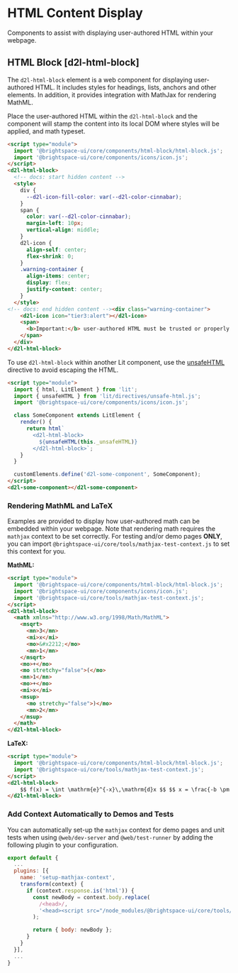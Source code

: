 # HTML Content Display

Components to assist with displaying user-authored HTML within your webpage.

## HTML Block [d2l-html-block]

The `d2l-html-block` element is a web component for displaying user-authored HTML. It includes styles for headings, lists, anchors and other elements.  In addition, it provides integration with MathJax for rendering MathML.

Place the user-authored HTML within the `d2l-html-block` and the component will stamp the content into its local DOM where styles will be applied, and math typeset.

<!-- docs: demo live name:d2l-html-block autoSize:false size:small -->
```html
<script type="module">
  import '@brightspace-ui/core/components/html-block/html-block.js';
  import '@brightspace-ui/core/components/icons/icon.js';
</script>
<d2l-html-block>
  <!-- docs: start hidden content -->
  <style>
    div {
      --d2l-icon-fill-color: var(--d2l-color-cinnabar);
    }
    span {
      color: var(--d2l-color-cinnabar);
      margin-left: 10px;
      vertical-align: middle;
    }
    d2l-icon {
      align-self: center;
      flex-shrink: 0;
    }
    .warning-container {
      align-items: center;
      display: flex;
      justify-content: center;
    }
  </style>
<!-- docs: end hidden content --><div class="warning-container">
    <d2l-icon icon="tier3:alert"></d2l-icon>
    <span>
      <b>Important:</b> user-authored HTML must be trusted or properly sanitized!
    </span>
  </div>
</d2l-html-block>
```

To use `d2l-html-block` within another Lit component, use the [unsafeHTML](https://lit.dev/docs/api/directives/#unsafeHTML) directive to avoid escaping the HTML.

```html
<script type="module">
  import { html, LitElement } from 'lit';
  import { unsafeHTML } from 'lit/directives/unsafe-html.js';
  import '@brightspace-ui/core/components/icons/icon.js';

  class SomeComponent extends LitElement {
    render() {
      return html`
        <d2l-html-block>
          ${unsafeHTML(this._unsafeHTML)}
        </d2l-html-block>`;
    }
  }

  customElements.define('d2l-some-component', SomeComponent);
</script>
<d2l-some-component></d2l-some-component>
```

### Rendering MathML and LaTeX

Examples are provided to display how user-authored math can be embedded within your webpage. Note that rendering math requires the `mathjax` context to be set correctly. For testing and/or demo pages **ONLY**, you can import `@brightspace-ui/core/tools/mathjax-test-context.js` to set this context for you.

**MathML:**
<!-- docs: demo code -->
```html
<script type="module">
  import '@brightspace-ui/core/components/html-block/html-block.js';
  import '@brightspace-ui/core/components/icons/icon.js';
  import '@brightspace-ui/core/tools/mathjax-test-context.js';
</script>
<d2l-html-block>
  <math xmlns="http://www.w3.org/1998/Math/MathML">
    <msqrt>
      <mn>3</mn>
      <mi>x</mi>
      <mo>&#x2212;</mo>
      <mn>1</mn>
    </msqrt>
    <mo>+</mo>
    <mo stretchy="false">(</mo>
    <mn>1</mn>
    <mo>+</mo>
    <mi>x</mi>
    <msup>
      <mo stretchy="false">)</mo>
      <mn>2</mn>
    </msup>
  </math>
</d2l-html-block>
```

**LaTeX:**

<!-- docs: demo code -->
```html
<script type="module">
  import '@brightspace-ui/core/components/html-block/html-block.js';
  import '@brightspace-ui/core/tools/mathjax-test-context.js';
</script>
<d2l-html-block>
    $$ f(x) = \int \mathrm{e}^{-x}\,\mathrm{d}x $$ $$ x = \frac{-b \pm \sqrt{b^2 - 4ac}}{2a} $$
</d2l-html-block>
```

### Add Context Automatically to Demos and Tests

You can automatically set-up the `mathjax` context for demo pages and unit tests when using `@web/dev-server` and `@web/test-runner` by adding the following plugin to your configuration.

```javascript
export default {
  ...
  plugins: [{
    name: 'setup-mathjax-context',
    transform(context) {
      if (context.response.is('html')) {
        const newBody = context.body.replace(
          /<head>/,
          '<head><script src="/node_modules/@brightspace-ui/core/tools/mathjax-test-context.js"></script>'
        );

        return { body: newBody };
      }
    }
  }],
  ...
}
```
